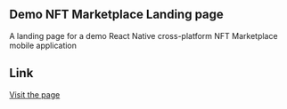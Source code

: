 ## Demo NFT Marketplace Landing page
A landing page for a demo React Native cross-platform NFT Marketplace mobile application

## Link
[Visit the page](https://pronef-nft.web.app)
